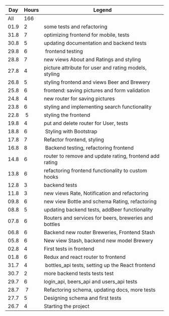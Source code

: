 Day | Hours | Legend
----|-------|-------
All | 166 |
01.9 | 2 | some tests and refactoring
31.8 | 7 | optimizing frontend for mobile, tests
30.8 | 5 | updating documentation and backend tests
29.8 | 6 | frontend testing
28.8 | 7 | new views About and Ratings and styling
27.8 | 4 | picture attribute for user and rating models, styling
26.8 | 5 | styling frontend and views Beer and Brewery
25.8 | 6 | frontend: saving pictures and form validation
24.8 | 4 | new router for saving pictures
23.8 | 6 | styling and implementing search functionality
22.8 | 5 | styling the frontend
19.8 | 4 | put and delete router for User, tests
18.8 | 6 | Styling with Bootstrap
17.8 | 7 | Refactor frontend, styling
16.8 | 8 | Backend testing, refactoring frontend
14.8 | 6 | router to remove and update rating, frontend add rating
13.8 | 6 | refactoring frontend functionality to custom hooks
12.8 | 3 | backend tests
11.8 | 3 | new views Rate, Notification and refactoring
09.8 | 6 | new view Bottle and schema Rating, refactoring
08.8 | 5 | updating backend tests, addBeer functionality
07.8 | 6 | Routers and services for beers, breweries and bottles
06.8 | 6 | Backend new router Breweries, Frontend Stash
05.8 | 6 | New view Stash, backend new model Brewery
02.8 | 4 | First tests in frontend
01.8 | 6 | Redux and react router to frontend
31.7 | 4 | bottles_api tests, setting up the React frontend
30.7 | 2 | more backend tests tests test
29.7 | 6 | login_api, beers_api and users_api tests
28.7 | 7 | Refactoring schema, updating docs, more tests
27.7 | 5 | Designing schema and first tests
26.7 | 4 | Starting the project
 